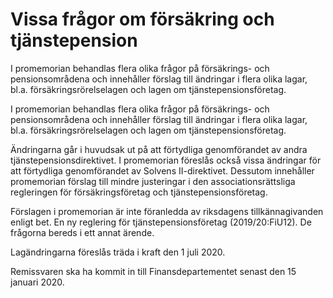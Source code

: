 # Vissa frågor om försäkring och tjänstepension

I promemorian behandlas flera olika frågor på försäkrings- och pensionsområdena och innehåller förslag till ändringar i flera olika lagar, bl.a. försäkringsrörelselagen och lagen om tjänstepensionsföretag.

I promemorian behandlas flera olika frågor på försäkrings- och pensionsområdena och innehåller förslag till ändringar i flera olika lagar, bl.a. försäkringsrörelselagen och lagen om tjänstepensionsföretag.

Ändringarna går i huvudsak ut på att förtydliga genomförandet av andra tjänstepensionsdirektivet. I promemorian föreslås också vissa ändringar för att förtydliga genomförandet av Solvens II-direktivet. Dessutom innehåller promemorian förslag till mindre justeringar i den associationsrättsliga regleringen för försäkringsföretag och tjänstepensionsföretag.

Förslagen i promemorian är inte föranledda av riksdagens tillkännagivanden enligt bet. En ny reglering för tjänstepensionsföretag (2019/20:FiU12). De frågorna bereds i ett annat ärende.

Lagändringarna föreslås träda i kraft den 1 juli 2020.

Remissvaren ska ha kommit in till Finansdepartementet senast den 15 januari 2020.
